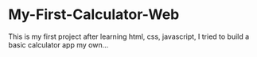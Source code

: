 # My-First-Calculator-Web
This is my first project after learning html, css, javascript, I tried to build a basic calculator app my own...
